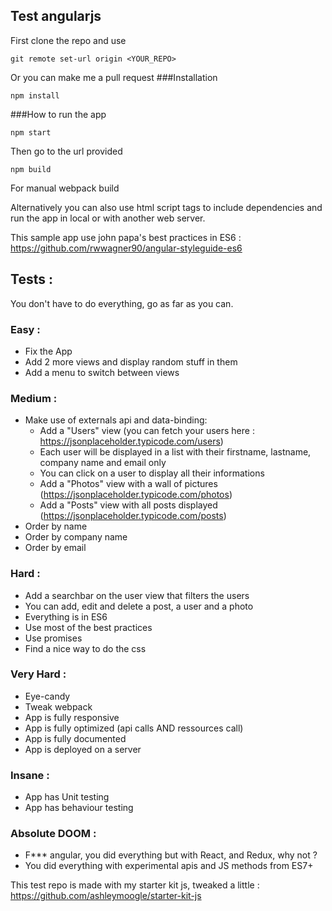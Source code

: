 ## Test angularjs

First clone the repo and use
```
git remote set-url origin <YOUR_REPO>
```
Or you can make me a pull request
###Installation
```
npm install
```

###How to run the app

```
npm start
```
Then go to the url provided

```
npm build
```
For manual webpack build

Alternatively you can also use html script tags to include dependencies and run the app in local or with another web server.

This sample app use john papa's best practices in ES6 : https://github.com/rwwagner90/angular-styleguide-es6

## Tests :
You don't have to do everything, go as far as you can.
### Easy :
- Fix the App
- Add 2 more views and display random stuff in them
- Add a menu to switch between views

### Medium :
- Make use of externals api and data-binding:
    - Add a "Users" view (you can fetch your users here : https://jsonplaceholder.typicode.com/users)
    - Each user will be displayed in a list with their firstname, lastname, company name and email only
    - You can click on a user to display all their informations
    - Add a "Photos" view with a wall of pictures (https://jsonplaceholder.typicode.com/photos)
    - Add a "Posts" view with all posts displayed (https://jsonplaceholder.typicode.com/posts)
- Order by name
- Order by company name
- Order by email
    
### Hard :
- Add a searchbar on the user view that filters the users
- You can add, edit and delete a post, a user and a photo
- Everything is in ES6
- Use most of the best practices
- Use promises
- Find a nice way to do the css

### Very Hard :
- Eye-candy
- Tweak webpack
- App is fully responsive
- App is fully optimized (api calls AND ressources call)
- App is fully documented
- App is deployed on a server

### Insane :
- App has Unit testing
- App has behaviour testing

### Absolute DOOM :
- F*** angular, you did everything but with React, and Redux, why not ?
- You did everything with experimental apis and JS methods from ES7+
    
This test repo is made with my starter kit js, tweaked a little : https://github.com/ashleymoogle/starter-kit-js